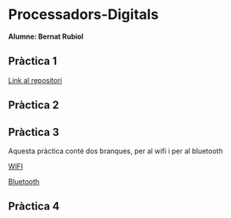 # Processadors-Digitals

**Alumne: Bernat Rubiol**

## Pràctica 1

[Link al repositori](https://github.com/rubiolbernat/Practica_1_Blink)

## Pràctica 2



## Pràctica 3

Aquesta pràctica conté dos branques, per al wifi i per al bluetooth


[WIFI](https://github.com/rubiolbernat/Practica_3)

[Bluetooth]()

## Pràctica 4
